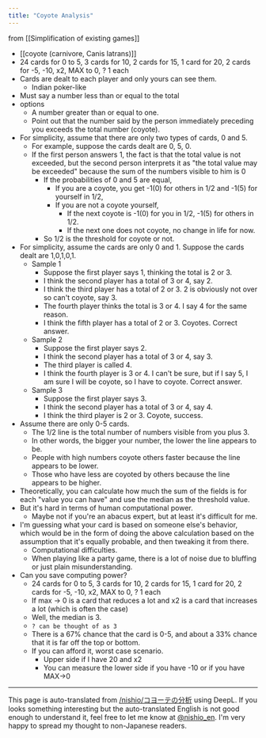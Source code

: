 ```yaml
---
title: "Coyote Analysis"
---
```


from  [[Simplification of existing games]]
- [[coyote (carnivore, Canis latrans)]]
- 24 cards for 0 to 5, 3 cards for 10, 2 cards for 15, 1 card for 20, 2 cards for -5, -10, x2, MAX to 0, ? 1 each
- Cards are dealt to each player and only yours can see them.
    - Indian poker-like
- Must say a number less than or equal to the total
- options
    - A number greater than or equal to one.
    - Point out that the number said by the person immediately preceding you exceeds the total number (coyote).
- For simplicity, assume that there are only two types of cards, 0 and 5.
    - For example, suppose the cards dealt are 0, 5, 0.
    - If the first person answers 1, the fact is that the total value is not exceeded, but the second person interprets it as "the total value may be exceeded" because the sum of the numbers visible to him is 0
        - If the probabilities of 0 and 5 are equal,
            - If you are a coyote, you get -1(0) for others in 1/2 and -1(5) for yourself in 1/2,
            - If you are not a coyote yourself,
                - If the next coyote is -1(0) for you in 1/2, -1(5) for others in 1/2.
                - If the next one does not coyote, no change in life for now.
        - So 1/2 is the threshold for coyote or not.
- For simplicity, assume the cards are only 0 and 1. Suppose the cards dealt are 1,0,1,0,1.
    - Sample 1
        - Suppose the first player says 1, thinking the total is 2 or 3.
        - I think the second player has a total of 3 or 4, say 2.
        - I think the third player has a total of 2 or 3. 2 is obviously not over so can't coyote, say 3.
        - The fourth player thinks the total is 3 or 4. I say 4 for the same reason.
        - I think the fifth player has a total of 2 or 3. Coyotes. Correct answer.
    - Sample 2
        - Suppose the first player says 2.
        - I think the second player has a total of 3 or 4, say 3.
        - The third player is called 4.
        - I think the fourth player is 3 or 4. I can't be sure, but if I say 5, I am sure I will be coyote, so I have to coyote. Correct answer.
    - Sample 3
        - Suppose the first player says 3.
        - I think the second player has a total of 3 or 4, say 4.
        - I think the third player is 2 or 3. Coyote, success.
- Assume there are only 0-5 cards.
    - The 1/2 line is the total number of numbers visible from you plus 3.
    - In other words, the bigger your number, the lower the line appears to be.
    - People with high numbers coyote others faster because the line appears to be lower.
    - Those who have less are coyoted by others because the line appears to be higher.
- Theoretically, you can calculate how much the sum of the fields is for each "value you can have" and use the median as the threshold value.
- But it's hard in terms of human computational power.
    - Maybe not if you're an abacus expert, but at least it's difficult for me.
- I'm guessing what your card is based on someone else's behavior, which would be in the form of doing the above calculation based on the assumption that it's equally probable, and then tweaking it from there.
    - Computational difficulties.
    - When playing like a party game, there is a lot of noise due to bluffing or just plain misunderstanding.
- Can you save computing power?
    - 24 cards for 0 to 5, 3 cards for 10, 2 cards for 15, 1 card for 20, 2 cards for -5, -10, x2, MAX to 0, ? 1 each
    - If max -> 0 is a card that reduces a lot and x2 is a card that increases a lot (which is often the case)
    - Well, the median is 3.
    - `? can be thought of as 3`
    - There is a 67% chance that the card is 0-5, and about a 33% chance that it is far off the top or bottom.
    - If you can afford it, worst case scenario.
        - Upper side if I have 20 and x2
        - You can measure the lower side if you have -10 or if you have MAX→0

---
This page is auto-translated from [/nishio/コヨーテの分析](https://scrapbox.io/nishio/コヨーテの分析) using DeepL. If you looks something interesting but the auto-translated English is not good enough to understand it, feel free to let me know at [@nishio_en](https://twitter.com/nishio_en). I'm very happy to spread my thought to non-Japanese readers.